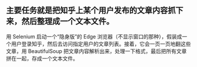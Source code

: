 ## 主要任务就是把知乎上某个用户发布的文章内容抓下来，然后整理成一个文本文件。
用 Selenium 启动一个“隐身版”的 Edge 浏览器（不显示窗口的那种），假装成一个用户登录知乎，然后去访问指定用户的文章列表。接着，它会一页一页地翻这些文章，用 BeautifulSoup 把文章内容解析出来，处理一下格式，最后把所有文章拼在一起，存成一个文本文件。
